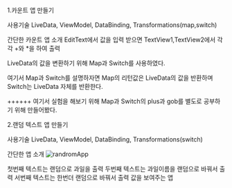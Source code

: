 1.카운트 앱 만들기

사용기술 LiveData, ViewModel, DataBinding, Transformations(map,switch)

간단한 카운트 앱 소개
EditText에서 값을 입력 받으면 TextView1,TextView2에서 각각 +와 *을 하여 출력

LiveData의 값을 변환하기 위해 Map과 Switch를 사용하였다.

여기서 Map과 Switch를 설명하자면
Map의 리턴값은 LiveData의 값을 반환하며 Switch는 LiveData 자체를 반환한다. 

++++++
여기서 실험을 해보기 위해 Map과 Switch의 plus과 gob를 별도로 공부하기 위해 만들어봤다.

2.랜덤 텍스트 앱 만들기

사용기술 LiveData, ViewModel, DataBinding, Transformations(switch)

간단한 앱 소개
![randromApp](https://github.com/Seol0716/LiveData/assets/60384142/31a6fea1-f2ae-4cbf-ad6e-08d58ce7e9e2)

첫번째 텍스트는 랜덤으로 과일을 출력
두번째 텍스트는 과일이름을 랜덤으로 바꿔서 출력
서번째 텍스트는 한번더 랜덤으로 바꿔서 출력 값을 보여주는 앱

